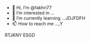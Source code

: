 - 👋 Hi, I’m @fakhri77
- 👀 I’m interested in ...
- 🌱 I’m currently learning ...JDJFDFH
- 📫 How to reach me ...,Y
<!---Hitory because its `README.md` (this file)YMJ Mappears on your GitHub profile.
You can click the Preview link to take a look at your changes.
--->
RTJKNY ESGD
